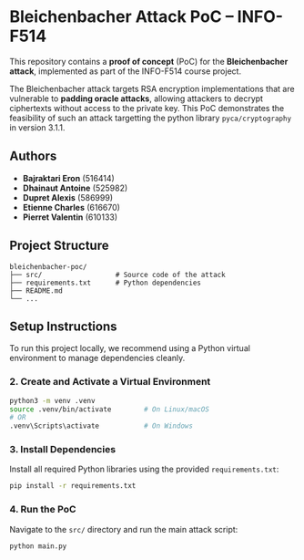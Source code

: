 # Bleichenbacher Attack PoC – INFO-F514

This repository contains a **proof of concept** (PoC) for the **Bleichenbacher attack**, implemented as part of the INFO-F514 course project.

The Bleichenbacher attack targets RSA encryption implementations that are vulnerable to **padding oracle attacks**, allowing attackers to decrypt ciphertexts without access to the private key. This PoC demonstrates the feasibility of such an attack targetting the python library `pyca/cryptography` in version 3.1.1.

## Authors

* **Bajraktari Eron** (516414)
* **Dhainaut Antoine** (525982)
* **Dupret Alexis** (586999)
* **Etienne Charles** (616670)
* **Pierret Valentin** (610133)

## Project Structure

```
bleichenbacher-poc/
├── src/                  # Source code of the attack
├── requirements.txt      # Python dependencies
├── README.md             
└── ...
```

## Setup Instructions

To run this project locally, we recommend using a Python virtual environment to manage dependencies cleanly.

### 2. Create and Activate a Virtual Environment

```bash
python3 -m venv .venv
source .venv/bin/activate        # On Linux/macOS
# OR
.venv\Scripts\activate           # On Windows
```

### 3. Install Dependencies

Install all required Python libraries using the provided `requirements.txt`:

```bash
pip install -r requirements.txt
```

### 4. Run the PoC

Navigate to the `src/` directory and run the main attack script:

```bash
python main.py
```
